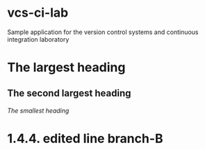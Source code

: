 # vcs-ci-lab
Sample application for the version control systems and continuous integration laboratory
# The largest heading
## The second largest heading
###### The smallest heading
# 1.4.4. edited line branch-B
